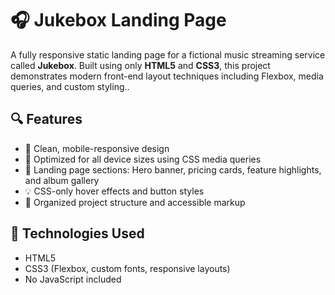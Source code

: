 # 🎧 Jukebox Landing Page

A fully responsive static landing page for a fictional music streaming service called **Jukebox**. Built using only **HTML5** and **CSS3**, this project demonstrates modern front-end layout techniques including Flexbox, media queries, and custom styling..

## 🔍 Features

- 🎨 Clean, mobile-responsive design
- 📱 Optimized for all device sizes using CSS media queries
- 🎵 Landing page sections: Hero banner, pricing cards, feature highlights, and album gallery
- 💡 CSS-only hover effects and button styles
- 🧠 Organized project structure and accessible markup

## 🚀 Technologies Used

- HTML5
- CSS3 (Flexbox, custom fonts, responsive layouts)
- No JavaScript included


